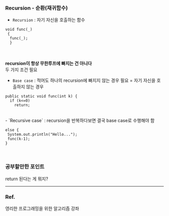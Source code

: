 ### Recursion - 순환(재귀함수) ###
- `Recursion` : 자기 자신을 호출하는 함수<br>
```
void func(_)
 {
  func(_);
  }
```
<br><br>
**recursion이 항상 무한루프에 빠지는 건 아니다**<br>
두 가지 조건 필요<br>
- `Base case` : 
적어도 하나의 recursion에 빠지지 않는 경우 필요 = 자기 자신을 호출하지 않는 경우<br>

```
public static void func(int k) {
  if (k<=0)
    return;
 ```
<br>
 - `Recursive case` :  
 recursion을 반복하다보면 결국 base case로 수행해야 함 <br>
 
 ```
 else {
  System.out.println("Hello...");
  func(k-1);
 }
 ```
<br>

### 공부할만한 포인트 ###
return 된다는 게 뭐지?

---
### Ref. ###
영리한 프로그래밍을 위한 알고리즘 강좌
